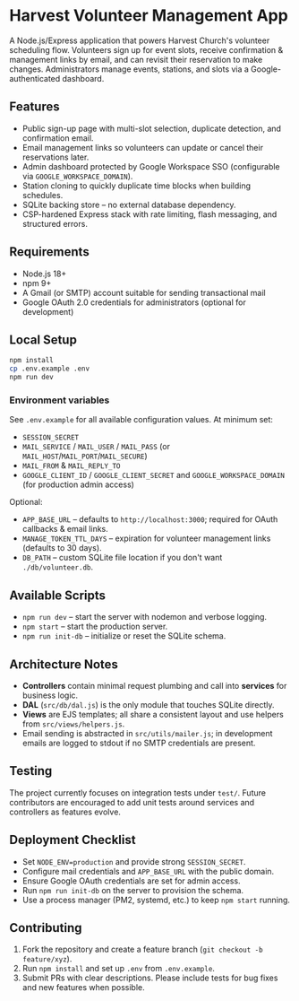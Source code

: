 # Harvest Volunteer Management App

A Node.js/Express application that powers Harvest Church's volunteer scheduling flow. Volunteers sign up for event slots, receive confirmation & management links by email, and can revisit their reservation to make changes. Administrators manage events, stations, and slots via a Google-authenticated dashboard.

## Features

- Public sign-up page with multi-slot selection, duplicate detection, and confirmation email.
- Email management links so volunteers can update or cancel their reservations later.
- Admin dashboard protected by Google Workspace SSO (configurable via `GOOGLE_WORKSPACE_DOMAIN`).
- Station cloning to quickly duplicate time blocks when building schedules.
- SQLite backing store – no external database dependency.
- CSP-hardened Express stack with rate limiting, flash messaging, and structured errors.

## Requirements

- Node.js 18+
- npm 9+
- A Gmail (or SMTP) account suitable for sending transactional mail
- Google OAuth 2.0 credentials for administrators (optional for development)

## Local Setup

```bash
npm install
cp .env.example .env
npm run dev
```

### Environment variables

See `.env.example` for all available configuration values. At minimum set:

- `SESSION_SECRET`
- `MAIL_SERVICE` / `MAIL_USER` / `MAIL_PASS` (or `MAIL_HOST`/`MAIL_PORT`/`MAIL_SECURE`)
- `MAIL_FROM` & `MAIL_REPLY_TO`
- `GOOGLE_CLIENT_ID` / `GOOGLE_CLIENT_SECRET` and `GOOGLE_WORKSPACE_DOMAIN` (for production admin access)

Optional:

- `APP_BASE_URL` – defaults to `http://localhost:3000`; required for OAuth callbacks & email links.
- `MANAGE_TOKEN_TTL_DAYS` – expiration for volunteer management links (defaults to 30 days).
- `DB_PATH` – custom SQLite file location if you don't want `./db/volunteer.db`.

## Available Scripts

- `npm run dev` – start the server with nodemon and verbose logging.
- `npm start` – start the production server.
- `npm run init-db` – initialize or reset the SQLite schema.

## Architecture Notes

- **Controllers** contain minimal request plumbing and call into **services** for business logic.
- **DAL** (`src/db/dal.js`) is the only module that touches SQLite directly.
- **Views** are EJS templates; all share a consistent layout and use helpers from `src/views/helpers.js`.
- Email sending is abstracted in `src/utils/mailer.js`; in development emails are logged to stdout if no SMTP credentials are present.

## Testing

The project currently focuses on integration tests under `test/`. Future contributors are encouraged to add unit tests around services and controllers as features evolve.

## Deployment Checklist

- Set `NODE_ENV=production` and provide strong `SESSION_SECRET`.
- Configure mail credentials and `APP_BASE_URL` with the public domain.
- Ensure Google OAuth credentials are set for admin access.
- Run `npm run init-db` on the server to provision the schema.
- Use a process manager (PM2, systemd, etc.) to keep `npm start` running.

## Contributing

1. Fork the repository and create a feature branch (`git checkout -b feature/xyz`).
2. Run `npm install` and set up `.env` from `.env.example`.
3. Submit PRs with clear descriptions. Please include tests for bug fixes and new features when possible.

